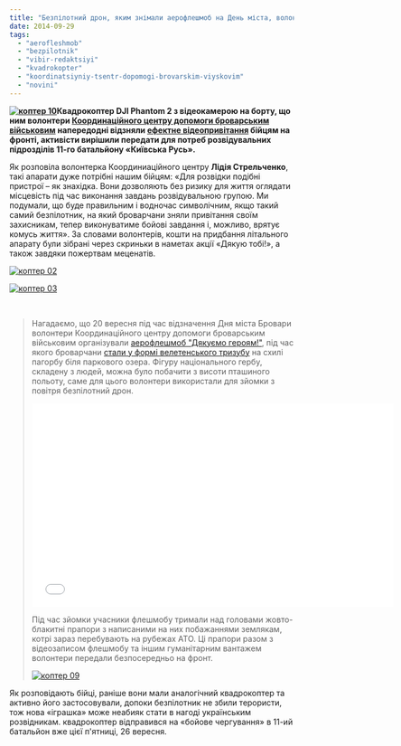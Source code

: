 ```yaml
---
title: "Безпілотний дрон, яким знімали аерофлешмоб на День міста, волонтери передали на фронт"
date: 2014-09-29
tags: 
  - "aerofleshmob"
  - "bezpilotnik"
  - "vibir-redaktsiyi"
  - "kvadrokopter"
  - "koordinatsiyniy-tsentr-dopomogi-brovarskim-viyskovim"
  - "novini"
---
```


**[![коптер 10](https://mpz.brovary.org/wp-content/uploads/2014/09/kopter-10.jpg)](https://mpz.brovary.org/wp-content/uploads/2014/09/kopter-10.jpg)Квадрокоптер DJI Phantom 2 з відеокамерою на борту, що ним волонтери [Координаційного центру допомоги броварським військовим](https://www.facebook.com/koordcentr.brovary) напередодні відзняли [ефектне відеопривітання](https://www.youtube.com/watch?v=1wAGMNmpNpk) бійцям на фронті, активісти вирішили передати для потреб розвідувальних підрозділів 11-го батальйону «Київська Русь».**

Як розповіла волонтерка Координиаційного центру **Лідія Стрельченко**, такі апарати дуже потрібні нашим бійцям: «Для розвідки подібні пристрої – як знахідка. Вони дозволяють без ризику для життя оглядати місцевість під час виконання завдань розвідувальною групою. Ми подумали, що буде правильним і водночас символічним, якщо такий самий безпілотник, на який броварчани зняли привітання своїм захисникам, тепер виконуватиме бойові завдання і, можливо, врятує комусь життя». За словами волонтерів, кошти на придбання літального апарату були зібрані через скриньки в наметах акції «Дякую тобі!», а також завдяки пожертвам меценатів.

[![коптер 02](https://mpz.brovary.org/wp-content/uploads/2014/09/kopter-02.jpg)](https://mpz.brovary.org/wp-content/uploads/2014/09/kopter-02.jpg)

[![коптер 03](https://mpz.brovary.org/wp-content/uploads/2014/09/kopter-03.jpg)](https://mpz.brovary.org/wp-content/uploads/2014/09/kopter-03.jpg)

 

> Нагадаємо, що 20 вересня під час відзначення Дня міста Бровари волонтери Координаційного центру допомоги броварським військовим організували [аерофлешмоб "Дякуємо героям!"](https://mpz.brovary.org/brovarski-volonteri-provedut-aerofleshmob-na-pidtrimku-armiyi-dyakuyemo-geroyam/), під час якого броварчани [стали у формі велетенського тризубу](https://mpz.brovary.org/den-brovariv-2014-standartni-zahodi-vid-vladi-y-kreativ-vid-gromadi/) на схилі пагорбу біля паркового озера. Фігуру національного гербу, складену з людей, можна було побачити з висоти пташиного польоту, саме для цього волонтери використали для зйомки з повітря безпілотний дрон.
> 
> <iframe src="//www.youtube.com/embed/1wAGMNmpNpk" width="640" height="360" frameborder="0" allowfullscreen="allowfullscreen"></iframe>
> 
> Під час зйомки учасники флешмобу тримали над головами жовто-блакитні прапори з написаними на них побажаннями землякам, котрі зараз перебувають на рубежах АТО. Ці прапори разом з відеозаписом флешмобу та іншим гуманітарним вантажем волонтери передали безпосередньо на фронт.
> 
> [![коптер 09](https://mpz.brovary.org/wp-content/uploads/2014/09/kopter-09.jpg)](https://mpz.brovary.org/wp-content/uploads/2014/09/kopter-09.jpg)

Як розповідають бійці, раніше вони мали аналогічний квадрокоптер та активно його застосовували, допоки безпілотник не збили терористи, тож нова «іграшка» може неабияк стати в нагоді українським розвідникам. квадрокоптер відправився на «бойове чергування» в 11-ий батальйон вже цієї п'ятниці, 26 вересня.
